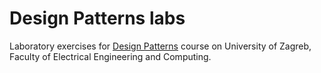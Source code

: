# Design Patterns labs

Laboratory exercises for [Design Patterns](https://www.fer.unizg.hr/en/course/despat) course on University of Zagreb, Faculty of Electrical Engineering and Computing.
